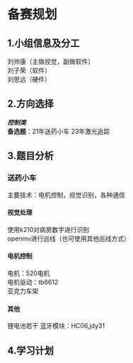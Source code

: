 # 备赛规划
## 1.小组信息及分工
刘帅康（主做视觉，副做软件）  
刘子荣（软件）  
刘思远（硬件）  
## 2.方向选择
___控制类___  
__备选题__：21年送药小车 23年激光追踪  
## 3.题目分析
### 送药小车
主要技术：电机控制，视觉识别，各种通信
#### 视觉处理
使用k210对病房数字进行识别  
openmv进行巡线（也可使用其他巡线方式）
#### 电机控制
电机：520电机  
电机驱动：tb6612  
亚克力车架  
#### 其他
锂电池若干
蓝牙模块：HC06,jdy31
## 4.学习计划

